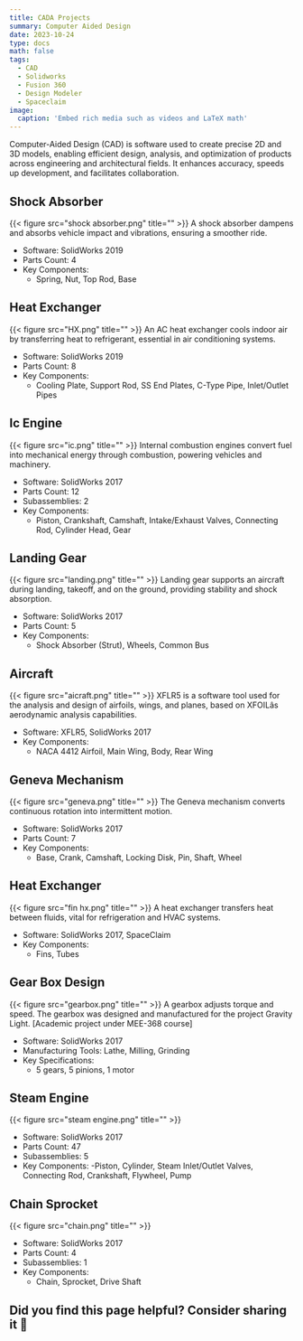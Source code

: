 ```yaml
---
title: CADA Projects
summary: Computer Aided Design
date: 2023-10-24
type: docs
math: false
tags:
  - CAD
  - Solidworks
  - Fusion 360
  - Design Modeler
  - Spaceclaim
image:
  caption: 'Embed rich media such as videos and LaTeX math'
---
```


Computer-Aided Design (CAD) is software used to create precise 2D and 3D models, enabling efficient design, analysis, and optimization of products across engineering and architectural fields. It enhances accuracy, speeds up development, and facilitates collaboration.

## Shock Absorber
{{< figure src="shock absorber.png" title="" >}}
A shock absorber dampens and absorbs vehicle impact and vibrations, ensuring a smoother ride.
- Software: SolidWorks 2019
- Parts Count: 4
- Key Components:
  - Spring, Nut, Top Rod, Base
## Heat Exchanger
{{< figure src="HX.png" title="" >}}
An AC heat exchanger cools indoor air by transferring heat to refrigerant, essential in air conditioning systems.
- Software: SolidWorks 2019
- Parts Count: 8
- Key Components:
  - Cooling Plate, Support Rod, SS End Plates, C-Type Pipe, Inlet/Outlet Pipes
## Ic Engine
{{< figure src="ic.png" title="" >}}
Internal combustion engines convert fuel into mechanical energy through combustion, powering vehicles and machinery.
- Software: SolidWorks 2017
- Parts Count: 12
- Subassemblies: 2
- Key Components:
  - Piston, Crankshaft, Camshaft, Intake/Exhaust Valves, Connecting Rod, Cylinder Head, Gear
## Landing Gear
{{< figure src="landing.png" title="" >}}
Landing gear supports an aircraft during landing, takeoff, and on the ground, providing stability and shock absorption.
- Software: SolidWorks 2017
- Parts Count: 5
- Key Components:
  - Shock Absorber (Strut), Wheels, Common Bus
##  Aircraft
{{< figure src="aicraft.png" title="" >}}
XFLR5 is a software tool used for the analysis and design of airfoils, wings, and planes, based on XFOILâs aerodynamic analysis capabilities.
- Software: XFLR5, SolidWorks 2017
- Key Components:
  - NACA 4412 Airfoil, Main Wing, Body, Rear Wing
## Geneva Mechanism
{{< figure src="geneva.png" title="" >}}
The Geneva mechanism converts continuous rotation into intermittent motion.
- Software: SolidWorks 2017
- Parts Count: 7
- Key Components:
  - Base, Crank, Camshaft, Locking Disk, Pin, Shaft, Wheel
## Heat Exchanger
{{< figure src="fin hx.png" title="" >}}
A heat exchanger transfers heat between fluids, vital for refrigeration and HVAC systems.
- Software: SolidWorks 2017, SpaceClaim
- Key Components:
  - Fins, Tubes
## Gear Box Design
{{< figure src="gearbox.png" title="" >}}
A gearbox adjusts torque and speed. The gearbox was designed and manufactured for the project Gravity Light. [Academic project under MEE-368 course]
- Software: SolidWorks 2017
- Manufacturing Tools: Lathe, Milling, Grinding
- Key Specifications:
  - 5 gears, 5 pinions, 1 motor
## Steam Engine
{{< figure src="steam engine.png" title="" >}}
- Software: SolidWorks 2017
- Parts Count: 47
- Subassemblies: 5
- Key Components:
  -Piston, Cylinder, Steam Inlet/Outlet Valves, Connecting Rod, Crankshaft, Flywheel, Pump
## Chain Sprocket
{{< figure src="chain.png" title="" >}}
- Software: SolidWorks 2017
- Parts Count: 4
- Subassemblies: 1
- Key Components:
  - Chain, Sprocket, Drive Shaft


## Did you find this page helpful? Consider sharing it 🙌
